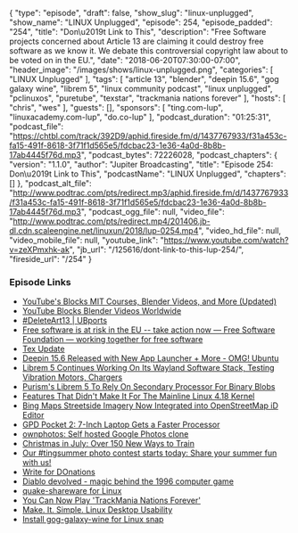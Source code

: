{
  "type": "episode",
  "draft": false,
  "show_slug": "linux-unplugged",
  "show_name": "LINUX Unplugged",
  "episode": 254,
  "episode_padded": "254",
  "title": "Don\u2019t Link to This",
  "description": "Free Software projects concerned about Article 13 are claiming it could destroy free software as we know it. We debate this controversial copyright law about to be voted on in the EU.",
  "date": "2018-06-20T07:30:00-07:00",
  "header_image": "/images/shows/linux-unplugged.png",
  "categories": [
    "LINUX Unplugged"
  ],
  "tags": [
    "article 13",
    "blender",
    "deepin 15.6",
    "gog galaxy wine",
    "librem 5",
    "linux community podcast",
    "linux unplugged",
    "pclinuxos",
    "puretube",
    "texstar",
    "trackmania nations forever"
  ],
  "hosts": [
    "chris",
    "wes"
  ],
  "guests": [],
  "sponsors": [
    "ting.com-lup",
    "linuxacademy.com-lup",
    "do.co-lup"
  ],
  "podcast_duration": "01:25:31",
  "podcast_file": "https://chtbl.com/track/392D9/aphid.fireside.fm/d/1437767933/f31a453c-fa15-491f-8618-3f71f1d565e5/fdcbac23-1e36-4a0d-8b8b-17ab4445f76d.mp3",
  "podcast_bytes": 72226028,
  "podcast_chapters": {
    "version": "1.1.0",
    "author": "Jupiter Broadcasting",
    "title": "Episode 254: Don\u2019t Link to This",
    "podcastName": "LINUX Unplugged",
    "chapters": []
  },
  "podcast_alt_file": "http://www.podtrac.com/pts/redirect.mp3/aphid.fireside.fm/d/1437767933/f31a453c-fa15-491f-8618-3f71f1d565e5/fdcbac23-1e36-4a0d-8b8b-17ab4445f76d.mp3",
  "podcast_ogg_file": null,
  "video_file": "http://www.podtrac.com/pts/redirect.mp4/201406.jb-dl.cdn.scaleengine.net/linuxun/2018/lup-0254.mp4",
  "video_hd_file": null,
  "video_mobile_file": null,
  "youtube_link": "https://www.youtube.com/watch?v=zeXPmxhk-ak",
  "jb_url": "/125616/dont-link-to-this-lup-254/",
  "fireside_url": "/254"
}


### Episode Links

  * [YouTube's Blocks MIT Courses, Blender Videos, and More (Updated)](https://torrentfreak.com/youtubes-piracy-filter-blocks-mit-courses-blender-videos-and-more-180618/ "YouTube's Blocks MIT Courses, Blender Videos, and More \(Updated\)")
  * [YouTube Blocks Blender Videos Worldwide ](https://www.blender.org/media-exposure/youtube-blocks-blender-videos-worldwide/ "YouTube Blocks Blender Videos Worldwide ")
  * [#DeleteArt13 | UBports](https://ubports.com/blog/ubports-blog-1/post/deleteart13-147 "#DeleteArt13 | UBports")
  * [Free software is at risk in the EU -- take action now — Free Software Foundation — working together for free software](https://www.fsf.org/blogs/community/free-software-is-at-risk-in-the-eu-take-action-now "Free software is at risk in the EU -- take action now — Free Software Foundation — working together for free software")
  * [Tex Update](https://www.pclinuxos.com/forum/index.php/topic,146233.0.html "Tex Update")
  * [Deepin 15.6 Released with New App Launcher + More - OMG! Ubuntu](https://www.omgubuntu.co.uk/2018/06/deepin-15-6-release-improvements "Deepin 15.6 Released with New App Launcher + More - OMG! Ubuntu")
  * [Librem 5 Continues Working On Its Wayland Software Stack, Testing Vibration Motors, Chargers](https://www.phoronix.com/scan.php?page=news_item&px=Librem-5-Mid-June-Milestone "Librem 5 Continues Working On Its Wayland Software Stack, Testing Vibration Motors, Chargers")
  * [Purism's Librem 5 To Rely On Secondary Processor For Binary Blobs](https://www.phoronix.com/scan.php?page=news_item&px=Librem-5-Secondary-Proc-Blobs "Purism's Librem 5 To Rely On Secondary Processor For Binary Blobs")
  * [Features That Didn't Make It For The Mainline Linux 4.18 Kernel](https://www.phoronix.com/scan.php?page=news_item&px=Linux-4.18-The-Missing-Features "Features That Didn't Make It For The Mainline Linux 4.18 Kernel")
  * [Bing Maps Streetside Imagery Now Integrated into OpenStreetMap iD Editor](https://blogs.bing.com/maps/2018-06/bing-maps-streetside-imagery-now-integrated-into-openstreetmap-id-editor "Bing Maps Streetside Imagery Now Integrated into OpenStreetMap iD Editor")
  * [GPD Pocket 2: 7-Inch Laptop Gets a Faster Processor](https://www.omgubuntu.co.uk/2018/06/gpd-pocket-2-specs-release-date "GPD Pocket 2: 7-Inch Laptop Gets a Faster Processor")
  * [ownphotos: Self hosted Google Photos clone](https://github.com/hooram/ownphotos "ownphotos: Self hosted Google Photos clone")
  * [Christmas in July: Over 150 New Ways to Train](https://linuxacademy.com/blog/linuxacademy-com/christmas-in-july-over-150-new-ways-to-train/ "Christmas in July: Over 150 New Ways to Train")
  * [Our #tingsummer photo contest starts today: Share your summer fun with us!](https://ting.com/blog/tingsummer-photo-contest/ "Our #tingsummer photo contest starts today: Share your summer fun with us!")
  * [Write for DOnations](https://www.digitalocean.com/write-for-donations/ "Write for DOnations")
  * [Diablo devolved - magic behind the 1996 computer game](https://github.com/galaxyhaxz/devilution "Diablo devolved - magic behind the 1996 computer game")
  * [quake-shareware for Linux](https://snapcraft.io/quake-shareware "quake-shareware for Linux")
  * [You Can Now Play 'TrackMania Nations Forever'](https://www.omgubuntu.co.uk/2018/06/trackmania-nations-forever-ubuntu-snap "You Can Now Play 'TrackMania Nations Forever'")
  * [Make. It. Simple. Linux Desktop Usability ](https://medium.com/@probonopd/make-it-simple-linux-desktop-usability-part-1-5fa0fb369b42 "Make. It. Simple. Linux Desktop Usability ")
  * [Install gog-galaxy-wine for Linux snap](https://snapcraft.io/gog-galaxy-wine "Install gog-galaxy-wine for Linux snap")


